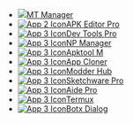 <ul>
  <a href="https://t.me/KingApplicationspremium/220">
    <li><img src="https://i.imgur.com/9QalivL.png">MT Manager</li>
  </a>
  <a href="https://example.com/app2">
    <li><img src="https://i.ibb.co/sPB1WGC/images-q-tbn-ANd9-Gc-Sy-Ex-CDf-Vl-DUbar-SQs2-Jwyvp-JW0-Ezvn-GWLmfo-Ja-Nta0w-s.png " alt="App 2 Icon">APK Editor Pro</li>
  </a>
  <a href="https://example.com/app3">
    <li><img src="https://i.ibb.co/ZJvWMyX/3-XLsd-Bx-Tg-Ss9z-FHFk-Xlk-Ti-FY-z-Yp5-FDs-Ke-Bgvz-Oka-Tn-Nlo-FID8-Cp-a-POX3-H3seg.png " alt="App 3 Icon">Dev Tools Pro</li>
  </a>
  <a href="https://example.com/app3">
    <li><img src="https://i.ibb.co/qrh1My7/bixfy.jpg" alt="App 3 Icon">NP Manager</li>
  </a>
    <a href="https://example.com/app3">
    <li><img src="https://i.ibb.co/LdW8Q8K/bixfy.jpg" alt="App 3 Icon">Apktool M</li>
  </a>
      <a href="https://example.com">
    <li><img src="https://i.ibb.co/0cj856L/bixfy.jpg" alt="App 3 Icon">App Cloner</li>
  </a>
     <a href="https://example.com">
    <li><img src="https://i.ibb.co/XFrd5GK/bixfy.jpg" alt="App 3 Icon">Modder Hub</li>
  </a>
       <a href="https://example.com">
    <li><img src="https://i.ibb.co/84Lg1Yp/bixfy.jpg" alt="App 3 Icon">Sketchware Pro</li>
  </a>
       <a href="https://example.com">
    <li><img src="https://i.ibb.co/XY6tfmB/bixfy.jpg" alt="App 3 Icon">Aide Pro</li>
  </a>
      <a href="https://example.com">
    <li><img src="https://i.ibb.co/bH8kKXZ/bixfy.jpg" alt="App 3 Icon">Termux</li>
  </a>
       <a href="https://example.com">
    <li><img src="https://i.ibb.co/LtwjFBt/bixfy.jpg" alt="App 3 Icon">Botx Dialog</li>
  </a>
</ul>
